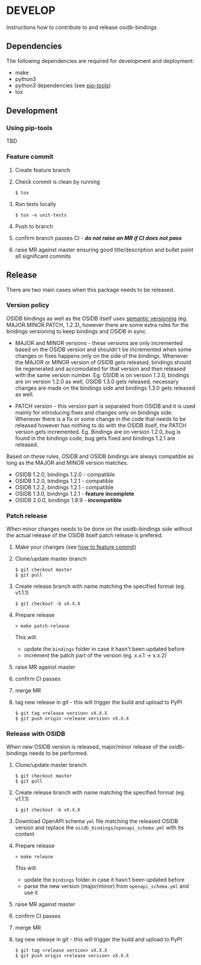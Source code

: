 # DEVELOP

Instructions how to contribute to and release osidb-bindings

## Dependencies
The following dependencies are required for development and deployment:
* make
* python3
* python3 dependencies (see [pip-tools](#using-pip-tools))
* tox

## Development

### Using pip-tools
TBD

### Feature commit

1) Create feature branch

2) Check commit is clean by running

    ```
    $ tox
    ```

3) Run tests locally

    ```
    $ tox -e unit-tests
    ```

4) Push to branch

5) confirm branch passes CI - ***do not raise an MR if CI does not pass***

6) raise MR against master ensuring good title/description and bullet point
   all significant commits

## Release

There are two main cases when this package needs to be released.

### Version policy

OSIDB bindings as well as the OSIDB itself uses [semantic versioning](https://semver.org/) (eg. MAJOR.MINOR.PATCH, 1.2.3),
however there are some extra rules for the bindings versioning to keep bindings and OSIDB in sync.

* MAJOR and MINOR versions - these versions are only incremented based on the OSIDB version and shouldn't be incremented
when some changes or fixes happens only on the side of the bindings. Whenever the MAJOR or MINOR version of OSIDB gets
released, bindings should be regenerated and accomodated for that version and then released with the same version number.
Eg. OSIDB is on version 1.2.0, bindings are on version 1.2.0 as well, OSIDB 1.3.0 gets released, necessary changes are made
on the bindings side and bindings 1.3.0 gets released as well.

* PATCH version - this version part is separated from OSIDB and it is used mainly for introducing fixes and changes only on
bindings side. Whenever there is a fix or some change in the code that needs to be released however has nothing to do with
the OSIDB itself, the PATCH version gets incremented. Eg. Bindings are on version 1.2.0, bug is found in the bindings code,
bug gets fixed and bindings 1.2.1 are released.

Based on these rules, OSIDB and OSIDB bindings are always compatible as long as the MAJOR and MINOR version matches.
* OSIDB 1.2.0, bindings 1.2.0 - compatible
* OSIDB 1.2.0, bindings 1.2.1 - compatible
* OSIDB 1.2.2, bindings 1.2.1 - compatible
* OSIDB 1.3.0, bindings 1.2.1 - **feature incomplete**
* OSIDB 2.0.0, bindings 1.9.9 - **incompatible**

### Patch release

When minor changes needs to be done on the osidb-bindings side without the actual release of the OSIDB itself
patch release is prefered.

1) Make your changes (see [how to feature commit](feature-commit))

2) Clone/update master branch

    ```
    $ git checkout master
    $ git pull
    ```

3) Create release branch with name matching the specified format (eg. v1.1.1)

    ```
    $ git checkout -b vX.X.X
    ```

4) Prepare release

    ```
    > make patch-release
    ```

    This will:
    * update the `bindings` folder in case it hasn't been updated before
    * increment the patch part of the version (eg. x.x.1 -> x.x.2)

5) raise MR against master

6) confirm CI passes

7) merge MR

8) tag new release in git - this will trigger the build and upload to PyPI
    ```
    $ git tag <release version> vX.X.X
    $ git push origin <release version> vX.X.X
    ```

### Release with OSIDB

When new OSIDB version is released, major/minor release of the osidb-bindings needs to be performed.

1) Clone/update master branch

    ```
    $ git checkout master
    $ git pull
    ```

2) Create release branch with name matching the specified format (eg. v1.1.1)

    ```
    $ git checkout -b vX.X.X
    ```

3) Download OpenAPI schema `yml` file matching the released OSIDB version and replace
   the `osidb_bindings/openapi_schema.yml` with its content

4) Prepare release

    ```
    > make release
    ```

    This will:
    * update the `bindings` folder in case it hasn't been updated before
    * parse the new version (major/minor) from `openapi_schema.yml` and use it

5) raise MR against master

6) confirm CI passes

7) merge MR

8) tag new release in git - this will trigger the build and upload to PyPI
    ```
    $ git tag <release version> vX.X.X
    $ git push origin <release version> vX.X.X
    ```
